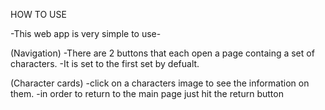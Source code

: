 HOW TO USE 

-This web app is very simple to use-

(Navigation)
-There are 2 buttons that each open a page containg a set of characters.
-It is set to the first set by defualt. 

(Character cards)
-click on a characters image to see the information on them.
-in order to return to the main page just hit the return button
